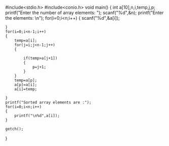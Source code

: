 #include<stdio.h>
#include<conio.h>
void main()
{
	int a[10],n,i,temp,j,p;
	printf("Enter the number of array elements: ");
	scanf("%d",&n);
	printf("Enter the elements: \n");
	for(i=0;i<n;i++)
	{
		scanf("%d",&a[i]);
	
	}	
	for(i=0;i<n-1;i++)
	{
		temp=a[i];
		for(j=i;j<n-1;j++)
		{
			
			if(temp>a[j+1])
			{
				p=j+1;
			}
		}
		temp=a[p];
		a[p]=a[i];
		a[i]=temp;

	}
	printf("Sorted array elements are :");
	for(i=0;i<n;i++)
	{
		printf("\n%d",a[i]);
	}
	
 	getch();
}
